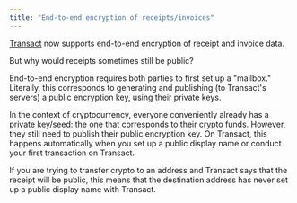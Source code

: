 ```yaml
---
title: "End-to-end encryption of receipts/invoices"
---
```


[Transact](https://transactcc.github.io/) now supports end-to-end encryption of receipt and invoice data.

But why would receipts sometimes still be public? 

End-to-end encryption requires both parties to first set up a "mailbox." Literally, this corresponds to generating and publishing (to Transact's servers) a public encryption key, using their private keys. 

In the context of cryptocurrency, everyone conveniently already has a private key/seed: the one that corresponds to their crypto funds. However, they still need to publish their public encryption key. On Transact, this happens automatically when you set up a public display name or conduct your first transaction on Transact.

If you are trying to transfer crypto to an address and Transact says that the receipt will be public, this means that the destination address has never set up a public display name with Transact.
